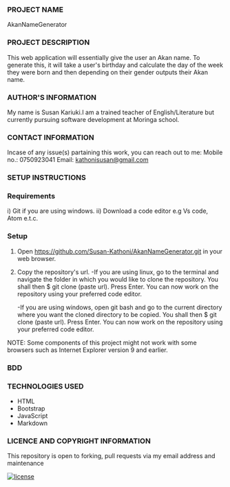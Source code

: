 ### PROJECT NAME
AkanNameGenerator

### PROJECT DESCRIPTION
This web application will essentially give the user an Akan name. To generate this, it will take a user's birthday and calculate the day of the week they were born and then depending on their gender outputs their Akan name.

### AUTHOR'S INFORMATION
My name is Susan Kariuki.I am a trained teacher of English/Literature but currently pursuing software development at Moringa school. 

### CONTACT INFORMATION
Incase of any issue(s) partaining this work, you can reach out to me:
Mobile no.: 0750923041
Email: kathonisusan@gmail.com

### SETUP INSTRUCTIONS
### Requirements
i) Git if you are using windows.
ii) Download a code editor e.g Vs code, Atom e.t.c.
### Setup
1. Open https://github.com/Susan-Kathoni/AkanNameGenerator.git in your web browser.
2. Copy the repository's url.
   -If you are using linux, go to the terminal and navigate the folder in which you would like to clone the repository. You shall then $ git clone (paste url). Press Enter. You can now work on the repository using your preferred code editor.

   -If you are using windows, open git bash and go to the current directory where you want the cloned directory to be copied. You shall then $ git clone (paste url). Press Enter. You can now work on the repository using your preferred code editor.

NOTE: Some components of this project might not work with some browsers such as Internet Explorer version 9 and earlier.

### BDD


### TECHNOLOGIES USED
- HTML
- Bootstrap
- JavaScript
- Markdown

### LICENCE AND COPYRIGHT INFORMATION     
This repository is open to forking, pull requests via my email address and maintenance       
          

[![license](https://img.shields.io/github/license/DAVFoundation/captain-n3m0.svg?style=flat-square)](https://github.com/DAVFoundation/captain-n3m0/blob/master/LICENSE)